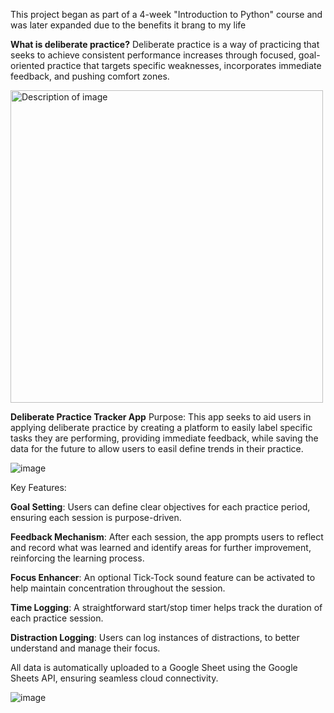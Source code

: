This project began as part of a 4-week "Introduction to Python" course and was later expanded due to the benefits it brang to my life

**What is deliberate practice?**
Deliberate practice is a way of practicing that seeks to achieve consistent performance increases through
focused, goal-oriented practice that targets specific weaknesses, incorporates immediate feedback, and pushing comfort zones.

<img src="https://github.com/user-attachments/assets/d0338e53-48b1-493d-a38b-8ca59df22748" alt="Description of image" width="500"/>

**Deliberate Practice Tracker App**
Purpose: This app seeks to aid users in applying deliberate practice by creating a platform to easily label specific tasks they are performing, providing immediate feedback, while saving the data
for the future to allow users to easil define trends in their practice.

![image](https://github.com/user-attachments/assets/220ecf08-aea3-4937-8232-1d27b97b084d)

Key Features:

**Goal Setting**: Users can define clear objectives for each practice period, ensuring each session is purpose-driven.

**Feedback Mechanism**: After each session, the app prompts users to reflect and record what was learned and identify areas for further improvement, reinforcing the learning process.

**Focus Enhancer**: An optional Tick-Tock sound feature can be activated to help maintain concentration throughout the session.

**Time Logging**: A straightforward start/stop timer helps track the duration of each practice session.

**Distraction Logging**: Users can log instances of distractions, to better understand and manage their focus.



All data is automatically uploaded to a Google Sheet using the Google Sheets API, ensuring seamless cloud connectivity.

![image](https://github.com/user-attachments/assets/4fd05cb5-8357-47de-8a18-e4678ad196ae)




